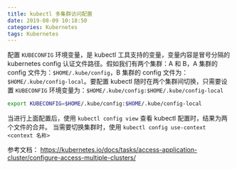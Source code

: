 ```yaml
---
title: kubectl 多集群访问配置
date: 2019-08-09 10:18:50
categories: Kubernetes
tags: Kubernetes
---
```


配置 `KUBECONFIG` 环境变量，是 kubectl 工具支持的变量，变量内容是冒号分隔的 kubernetes config 认证文件路径。假如我们有两个集群：A 和 B，A 集群的 config 文件为：`$HOME/.kube/config`，B 集群的 config 文件为：`$HOME/.kube/config-local`。要配置 kubectl 随时在两个集群间切换，只需要设置 `KUBECONFIG` 环境变量为：`$HOME/.kube/config:$HOME/.kube/config-local`
```bash
export KUBECONFIG=$HOME/.kube/config:$HOME/.kube/config-local
```
当进行上面配置后，使用 `kubectl config view` 查看 kubectl 配置时，结果为两个文件的合并。
当需要切换集群时，使用 `kubectl config use-context <context 名称>`

参考文档：
https://kubernetes.io/docs/tasks/access-application-cluster/configure-access-multiple-clusters/
